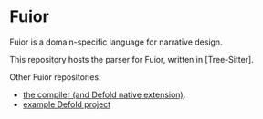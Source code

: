 # Fuior

Fuior is a domain-specific language for narrative design. 

This repository hosts the parser for Fuior, written in [Tree-Sitter]. 

Other Fuior repositories:
* [the compiler (and Defold native extension)](https://github.com/critique-gaming/fuior).
* [example Defold project](https://github.com/critique-gaming/fuior-example)